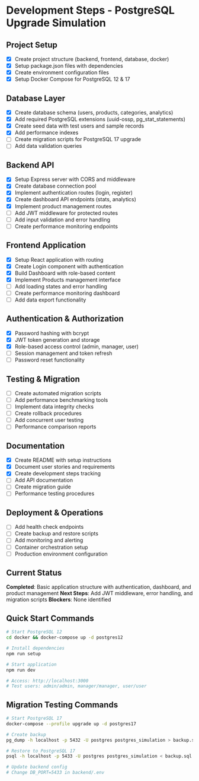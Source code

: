 # Development Steps - PostgreSQL Upgrade Simulation

## Project Setup
- [x] Create project structure (backend, frontend, database, docker)
- [x] Setup package.json files with dependencies
- [x] Create environment configuration files
- [x] Setup Docker Compose for PostgreSQL 12 & 17

## Database Layer
- [x] Create database schema (users, products, categories, analytics)
- [x] Add required PostgreSQL extensions (uuid-ossp, pg_stat_statements)
- [x] Create seed data with test users and sample records
- [x] Add performance indexes
- [ ] Create migration scripts for PostgreSQL 17 upgrade
- [ ] Add data validation queries

## Backend API
- [x] Setup Express server with CORS and middleware
- [x] Create database connection pool
- [x] Implement authentication routes (login, register)
- [x] Create dashboard API endpoints (stats, analytics)
- [x] Implement product management routes
- [ ] Add JWT middleware for protected routes
- [ ] Add input validation and error handling
- [ ] Create performance monitoring endpoints

## Frontend Application
- [x] Setup React application with routing
- [x] Create Login component with authentication
- [x] Build Dashboard with role-based content
- [x] Implement Products management interface
- [ ] Add loading states and error handling
- [ ] Create performance monitoring dashboard
- [ ] Add data export functionality

## Authentication & Authorization
- [x] Password hashing with bcrypt
- [x] JWT token generation and storage
- [x] Role-based access control (admin, manager, user)
- [ ] Session management and token refresh
- [ ] Password reset functionality

## Testing & Migration
- [ ] Create automated migration scripts
- [ ] Add performance benchmarking tools
- [ ] Implement data integrity checks
- [ ] Create rollback procedures
- [ ] Add concurrent user testing
- [ ] Performance comparison reports

## Documentation
- [x] Create README with setup instructions
- [x] Document user stories and requirements
- [x] Create development steps tracking
- [ ] Add API documentation
- [ ] Create migration guide
- [ ] Performance testing procedures

## Deployment & Operations
- [ ] Add health check endpoints
- [ ] Create backup and restore scripts
- [ ] Add monitoring and alerting
- [ ] Container orchestration setup
- [ ] Production environment configuration

## Current Status
**Completed**: Basic application structure with authentication, dashboard, and product management
**Next Steps**: Add JWT middleware, error handling, and migration scripts
**Blockers**: None identified

## Quick Start Commands
```bash
# Start PostgreSQL 12
cd docker && docker-compose up -d postgres12

# Install dependencies
npm run setup

# Start application
npm run dev

# Access: http://localhost:3000
# Test users: admin/admin, manager/manager, user/user
```

## Migration Testing Commands
```bash
# Start PostgreSQL 17
docker-compose --profile upgrade up -d postgres17

# Create backup
pg_dump -h localhost -p 5432 -U postgres postgres_simulation > backup.sql

# Restore to PostgreSQL 17
psql -h localhost -p 5433 -U postgres postgres_simulation < backup.sql

# Update backend config
# Change DB_PORT=5433 in backend/.env
```
